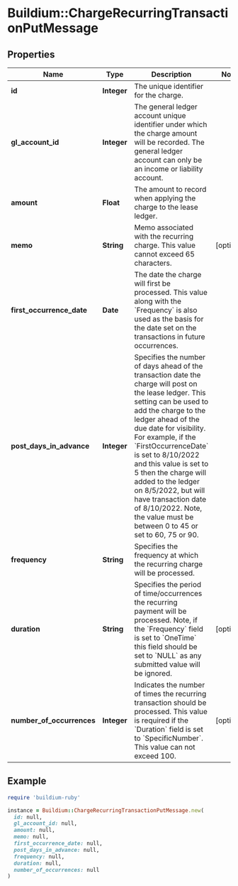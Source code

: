 # Buildium::ChargeRecurringTransactionPutMessage

## Properties

| Name | Type | Description | Notes |
| ---- | ---- | ----------- | ----- |
| **id** | **Integer** | The unique identifier for the charge. |  |
| **gl_account_id** | **Integer** | The general ledger account unique identifier under which the charge amount will be recorded. The general ledger account can only be an income or liability account. |  |
| **amount** | **Float** | The amount to record when applying the charge to the lease ledger. |  |
| **memo** | **String** | Memo associated with the recurring charge. This value cannot exceed 65 characters. | [optional] |
| **first_occurrence_date** | **Date** | The date the charge will first be processed. This value along with the &#x60;Frequency&#x60; is also used as the basis for the date set on the transactions in future occurrences. |  |
| **post_days_in_advance** | **Integer** | Specifies the number of days ahead of the transaction date the charge will post on the lease ledger. This setting can be used to add the charge to the ledger ahead of the due date for visibility. For example, if the &#x60;FirstOccurrenceDate&#x60; is set to 8/10/2022 and this value is set to 5 then the charge will added to the ledger on 8/5/2022, but will have transaction date of 8/10/2022. Note, the value must be between 0 to 45 or set to 60, 75 or 90. |  |
| **frequency** | **String** | Specifies the frequency at which the recurring charge will be processed. |  |
| **duration** | **String** | Specifies the period of time/occurrences the recurring payment will be processed. Note, if the &#x60;Frequency&#x60; field is set to &#x60;OneTime&#x60; this field should be set to &#x60;NULL&#x60; as any submitted value will be ignored. | [optional] |
| **number_of_occurrences** | **Integer** | Indicates the number of times the recurring transaction should be processed. This value is required if the &#x60;Duration&#x60; field is set to &#x60;SpecificNumber&#x60;. This value can not exceed 100. | [optional] |

## Example

```ruby
require 'buildium-ruby'

instance = Buildium::ChargeRecurringTransactionPutMessage.new(
  id: null,
  gl_account_id: null,
  amount: null,
  memo: null,
  first_occurrence_date: null,
  post_days_in_advance: null,
  frequency: null,
  duration: null,
  number_of_occurrences: null
)
```

